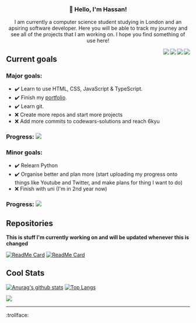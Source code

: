 <h3 align="center">👋 Hello, I'm Hassan!</h3>
<p align="center">I am currently a computer science student studying in London and an apsiring software developer. Here you will be able to track my journey and see all of the projects that I am working on. I hope you find something of use here!</p>

<a href="mailto:hassanjaved186@gmail.com"><img src="https://img.shields.io/badge/Gmail-D14836?style=for-the-badge&logo=gmail&logoColor=white" align=right></a><a href="https://www.linkedin.com/in/hassan-javed-924629221/"><img src="https://img.shields.io/badge/LinkedIn-0077B5?style=for-the-badge&logo=linkedin&logoColor=white" align=right></a><a href="https://www.youtube.com/channel/UCUJiDUP8P0lsjKreaW45pdw"><img src="https://img.shields.io/badge/YouTube-FF0000?style=for-the-badge&logo=youtube&logoColor=white" align=right></a><a href="https://hassanj.dev"><img src="https://img.shields.io/badge/portfolio-0A0A0A?style=for-the-badge&logo=dev.to&logoColor=white" align=right></a> 

## Current goals

### Major goals:

- ✔️ Learn to use HTML, CSS, JavaScript & TypeScript.
- ✔️ Finish my [portfolio](https://hassanj.dev).
- ✔️ Learn git.
- ❌ Create more repos and start more projects
- ❌ Add more commits to codewars-solutions and reach 6kyu

### **Progress:** ![](https://us-central1-progress-markdown.cloudfunctions.net/progress/60)

### Minor goals:

- ✔️ Relearn Python
- ✔️ Organise better and plan more (start uploading my progress onto things like Youtube and Twitter, and make plans for thing I want to do)
- ❌ Finish with uni (I'm in 2nd year now)

### **Progress:** ![](https://us-central1-progress-markdown.cloudfunctions.net/progress/75)

## Repositories

**This is stuff I'm currently working on and will be updated whenever this is changed**

[![ReadMe Card](https://github-readme-stats.vercel.app/api/pin/?username=divizn&repo=codewars-solutions&hide_border=true&bg_color=0d1117&theme=dark)](https://github.com/divizn/codewars-solutions)
[![ReadMe Card](https://github-readme-stats.vercel.app/api/pin/?username=divizn&repo=java-basic-calculator&hide_border=true&theme=dark&bg_color=0d1117)](https://github.com/divizn/java-basic-calculator)

## Cool Stats

[![Anurag's github stats](https://github-readme-stats.vercel.app/api?username=divizn&count_private=true&hide_border=true&theme=dark&show_icons=true&bg_color=0d1117)](https://github.com/anuraghazra/github-readme-stats) [![Top Langs](https://github-readme-stats.vercel.app/api/top-langs/?username=divizn&layout=compact&theme=dark&hide_border=true&bg_color=0d1117)](https://github.com/anuraghazra/github-readme-stats)

![](https://komarev.com/ghpvc/?username=divizn)

---

:trollface:
